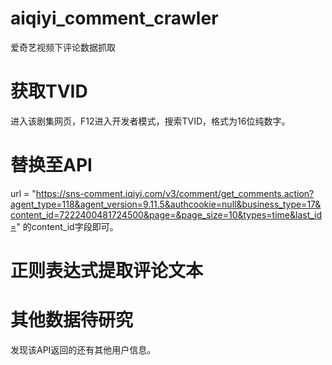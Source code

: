 # aiqiyi_comment_crawler
爱奇艺视频下评论数据抓取

# 获取TVID
进入该剧集网页，F12进入开发者模式，搜索TVID，格式为16位纯数字。

# 替换至API
 url = "https://sns-comment.iqiyi.com/v3/comment/get_comments.action?agent_type=118&agent_version=9.11.5&authcookie=null&business_type=17&content_id=7222400481724500&page=&page_size=10&types=time&last_id="
的content_id字段即可。


# 正则表达式提取评论文本

# 其他数据待研究
发现该API返回的还有其他用户信息。
